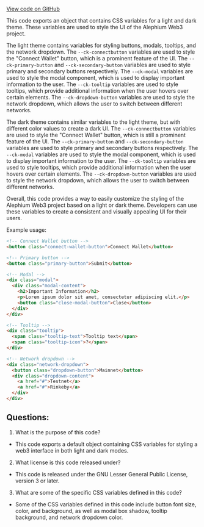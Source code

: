 [View code on GitHub](https://github.com/alephium/alephium-web3/packages/web3-react/src/styles/themes/base.ts)

This code exports an object that contains CSS variables for a light and dark theme. These variables are used to style the UI of the Alephium Web3 project. 

The light theme contains variables for styling buttons, modals, tooltips, and the network dropdown. The `--ck-connectbutton` variables are used to style the "Connect Wallet" button, which is a prominent feature of the UI. The `--ck-primary-button` and `--ck-secondary-button` variables are used to style primary and secondary buttons respectively. The `--ck-modal` variables are used to style the modal component, which is used to display important information to the user. The `--ck-tooltip` variables are used to style tooltips, which provide additional information when the user hovers over certain elements. The `--ck-dropdown-button` variables are used to style the network dropdown, which allows the user to switch between different networks.

The dark theme contains similar variables to the light theme, but with different color values to create a dark UI. The `--ck-connectbutton` variables are used to style the "Connect Wallet" button, which is still a prominent feature of the UI. The `--ck-primary-button` and `--ck-secondary-button` variables are used to style primary and secondary buttons respectively. The `--ck-modal` variables are used to style the modal component, which is used to display important information to the user. The `--ck-tooltip` variables are used to style tooltips, which provide additional information when the user hovers over certain elements. The `--ck-dropdown-button` variables are used to style the network dropdown, which allows the user to switch between different networks.

Overall, this code provides a way to easily customize the styling of the Alephium Web3 project based on a light or dark theme. Developers can use these variables to create a consistent and visually appealing UI for their users. 

Example usage:

```html
<!-- Connect Wallet button -->
<button class="connect-wallet-button">Connect Wallet</button>

<!-- Primary button -->
<button class="primary-button">Submit</button>

<!-- Modal -->
<div class="modal">
  <div class="modal-content">
    <h2>Important Information</h2>
    <p>Lorem ipsum dolor sit amet, consectetur adipiscing elit.</p>
    <button class="close-modal-button">Close</button>
  </div>
</div>

<!-- Tooltip -->
<div class="tooltip">
  <span class="tooltip-text">Tooltip text</span>
  <span class="tooltip-icon">?</span>
</div>

<!-- Network dropdown -->
<div class="network-dropdown">
  <button class="dropdown-button">Mainnet</button>
  <div class="dropdown-content">
    <a href="#">Testnet</a>
    <a href="#">Rinkeby</a>
  </div>
</div>
```
## Questions: 
 1. What is the purpose of this code?
- This code exports a default object containing CSS variables for styling a web3 interface in both light and dark modes.

2. What license is this code released under?
- This code is released under the GNU Lesser General Public License, version 3 or later.

3. What are some of the specific CSS variables defined in this code?
- Some of the CSS variables defined in this code include button font size, color, and background, as well as modal box shadow, tooltip background, and network dropdown color.